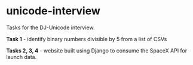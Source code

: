 # unicode-interview
Tasks for the DJ-Unicode interview.

**Task 1** - identify binary numbers divisible by 5 from a list of CSVs

**Tasks 2, 3, 4** - website built using Django to consume the SpaceX API for launch data.
